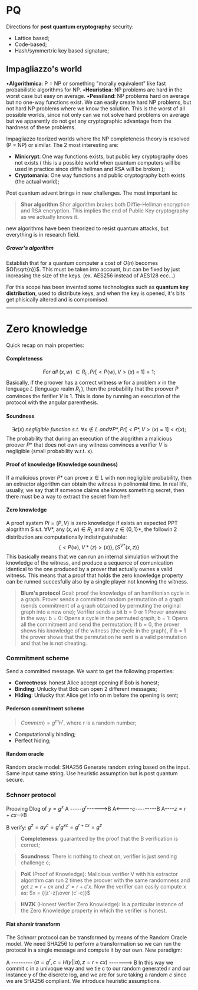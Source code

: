 # PQ
Directions for **post quantum cryptography** security:
- Lattice based;
- Code-based;
- Hash/symmertric key based signature; 

## Impagliazzo's world
•**Algorithmica**: P = NP or something "morally equivalent" like fast probabilistic
algorithms for NP.
•**Heuristica**: NP problems are hard in the worst case but easy on average.
•**Pessiland**: NP problems hard on average but no one-way functions exist. We
can easily create hard NP problems, but not hard NP problems where we
know the solution. This is the worst of all possible worlds, since not only can
we not solve hard problems on average but we apparently do not get any
cryptographic advantage from the hardness of these problems.

Impagliazzo teorized worlds where the NP completeness theory is resolved (P = NP) or similar. The 2 most interesting are:
- **Minicrypt**: One way functions exists, but public key cryptography does not exists ( this is a possible world when quantum computers will be used in practice since diffie hellman and RSA will be broken );
- **Cryptomania**: One way functions and public cryptography both exists (the actual world);

Post quantum advent brings in new challenges. The most important is:

> **Shor algorithm**
> Shor algorithm brakes both Diffie-Hellman encryption and RSA encryption. This implies the end of Public Key cryptography as we actually knows it.


new algorithms have been theorized to resist quantum attacks, but everything is in research field.

##### Grover's algorithm
Establish that for a quantum computer a cost of $O(n)$ becomes $O(\sqrt{n})$.
This must be taken into account, but can be fixed by just increasing the size of the keys.
(ex. AES256 instead of AES128 ecc...)

For this scope has been invented some technologies such as **quantum key distribution**, used to distribute keys, and when the key is opened, it's bits get phisically altered and is compromised.

---
# Zero knowledge

Quick recap on main properties:

#### Completeness
$$For\ all\ (x,w) \ \in R_L, Pr[<P(w),V>(x)\ =\ 1] = 1;$$
Basically, if the proover has a correct witness $w$ for a problem $x$ in the lenguage $L$ (lenguage realm $R_L$), then the probability that the proover $P$ convinces the ferifier $V$ is 1. This is done by running an execution of the protocol with the angular parenthesis.

#### Soundness
$$\exists \epsilon(x)\ negligible\ function\ s.t.\ \forall x\notin L\ and \forall P*, Pr[<P*,V>(x)\ =\ 1] < \epsilon(x);$$
The probability that during an execution of the alogrithm a malicious proover $P*$ that does not own any witness convinces a verifier $V$ is negligible (small probability w.r.t. x).

#### Proof of knowledge (Knowledge soundness)
If a malicious prover $P*$ can prove $x\in L$ with non negligible probability, then an extractor algorithm can obtain the witness in polinomial time.
In real life, usually, we say that if someone claims she knows something secret, then there must be a way to extract the secret from her!

#### Zero knowledge
A proof system $Pi=(P,V)$ is zero knowledge if exists an expected PPT alogrithm S s.t. $\forall V*$, any  $(x,w)\in R_L$  and  any $z\in\{0,1\}*$, the followin 2 distribution are computationally indistinguishable:$$\{<P(w),V*(z)>(x)\},\{S^{V*}(x,z)\}$$
This basically means that we can run an internal simulation without the knowledge of the witness, and produce a sequence of comunication identical to the one produced by a prover that actually ownes a valid witness. This means that a proof that holds the zero knowledge property can be runned succesfully also by a single player not knowing the witness.

> **Blum's protocol**
> Goal: proof the knowledge of an hamiltonian cycle in a graph.
> Prover sends a committed random permutation of a graph (sends commitment of a graph obtained by permuting the original graph into a new one);
> Verifier sends a bit b = 0 or 1
> Prover answare in the way:
> b = 0:
> 	Opens a cycle in the permuted graph;
> b = 1:
> 	Opens all the commitment and send the permutation;
> If b = 0, the prover shows his knowledge of the witness (the cycle in the graph), if b = 1 the prover shows that the permutation he sent is a valid permutation and that he is not cheating. 

### Commitment scheme

Send a committed message. We want to get the following properties:
- **Correctness**: honest Alice accept opening if Bob is honest;
- **Binding**: Unlucky that Bob can open 2 different messages;
- **Hiding**: Unlucky that Alice get info on m before the opening is sent;

#### Pederson commitment scheme

> $Comm(m) = g^mh^r$, where r is a random number;

- Computationally binding;
- Perfect hiding;

#### Random oracle
Random oracle model:
SHA256
Generate random string based on the input. Same input same string.
Use heuristic assumption but is post quantum secure.


### Schnorr protocol
Prooving Dlog of $y = g^x$
A -----$g^r$------>B
A<----$c$---------B
A----$z = r  + cx$-->B

B verify:
$g^z = ay^c = g^rg^{xc} = g^{r+cx}= g^z$

> **Completeness**: guaranteed by the proof that the B verification is correct;

> **Soundness**: There is nothing to cheat on, verifier is just sending challenge c;

> **PoK** (Proof of Knowledge): Malicious verifier V with his extractor algorithm can run 2 times the proover with the same randomness and get $z = r + cx$ and $z' = r + c'x$. Now the verifier can easily compute x as: $x = {(z'-z)\over (c'-c)}$

> **HVZK** (Honest Verifier Zero Knowledge): Is a particular instance of the Zero Knowledge property in which the verifier is honest.


#### Fiat shamir transform
The Schnorr protocol can be transformed by means of the Random Oracle model. We need SHA256 to perform a transformation so we can run the protocol in a single message and compute it by our own.
New paradigm:

A --------- $(a = g^r, c = H(y||a), z = r + cx)$ -------> B
In this way we commit c in a univoque way and we tie c to our random generated r and our instance y of the discrete log, and we are for sure taking a random $c$ since we are SHA256 compliant. We introduce heuristic assumptions.